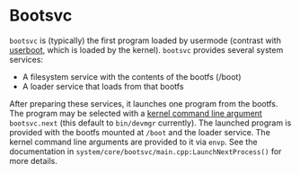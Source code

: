 # Bootsvc

`bootsvc` is (typically) the first program loaded by usermode (contrast with
[userboot](userboot.md), which is loaded by the kernel).  `bootsvc` provides
several system services:

- A filesystem service with the contents of the bootfs (/boot)
- A loader service that loads from that bootfs

After preparing these services, it launches one program from the bootfs.  The
program may be selected with a [kernel command line argument](/docs/reference/kernel/kernel_cmdline.md)
`bootsvc.next` (this default to `bin/devmgr` currently).  The launched program
is provided with the bootfs mounted at `/boot` and the loader service.  The
kernel command line arguments are provided to it via `envp`.  See the
documentation in `system/core/bootsvc/main.cpp:LaunchNextProcess()` for more
details.
